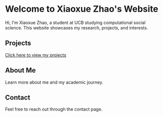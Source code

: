 # Welcome to Xiaoxue Zhao's Website

Hi, I'm Xiaoxue Zhao, a student at UCB studying computational social science. This website showcases my research, projects, and interests.

## Projects
[Click here to view my projects](./projects.md)

## About Me
Learn more about me and my academic journey.

## Contact
Feel free to reach out through the contact page.

